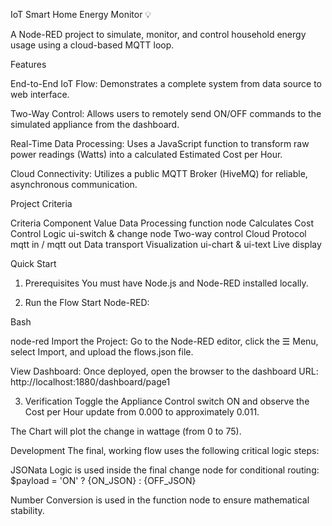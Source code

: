 IoT Smart Home Energy Monitor 💡

A Node-RED project to simulate, monitor, and control household energy usage using a cloud-based MQTT loop.

Features

End-to-End IoT Flow: Demonstrates a complete system from data source to web interface.

Two-Way Control: Allows users to remotely send ON/OFF commands to the simulated appliance from the dashboard.

Real-Time Data Processing: Uses a JavaScript function to transform raw power readings (Watts) into a calculated Estimated Cost per Hour.

Cloud Connectivity: Utilizes a public MQTT Broker (HiveMQ) for reliable, asynchronous communication.

Project Criteria

Criteria	Component	Value
Data Processing	function node	Calculates Cost
Control Logic	ui-switch & change node	Two-way control
Cloud Protocol	mqtt in / mqtt out	Data transport
Visualization	ui-chart & ui-text	Live display


Quick Start
1. Prerequisites
You must have Node.js and Node-RED installed locally.

2. Run the Flow
Start Node-RED:

Bash

node-red
Import the Project: Go to the Node-RED editor, click the ☰ Menu, select Import, and upload the flows.json file.

View Dashboard: Once deployed, open the browser to the dashboard URL: http://localhost:1880/dashboard/page1

3. Verification
Toggle the Appliance Control switch ON and observe the Cost per Hour update from 0.000 to approximately 0.011.

The Chart will plot the change in wattage (from 0 to 75).

Development
The final, working flow uses the following critical logic steps:

JSONata Logic is used inside the final change node for conditional routing: $payload = 'ON' ? {ON_JSON} : {OFF_JSON}

Number Conversion is used in the function node to ensure mathematical stability.

